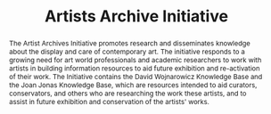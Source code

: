 ---
pid: artists-archive
done: true
title: Artists Archive Initiative
category: Other
tags:
- visual-culture
abstract: The Artist Archives Initiative promotes research and disseminates knowledge
  about the display and care of contemporary art. The initiative responds to a growing
  need for art world professionals and academic researchers to work with artists in
  building information resources to aid future exhibition and re-activation of their
  work. The Initiative contains the David Wojnarowicz Knowledge Base and the Joan
  Jonas Knowledge Base, which are resources intended to aid curators, conservators,
  and others who are researching the work these artists, and to assist in future exhibition
  and conservation of the artists' works.
pis:
- martin
link: https://artistarchives.hosting.nyu.edu/Initiative/
local_image: artists-archive.jpg
original_img: https://artistarchives.hosting.nyu.edu/Initiative/wp-content/uploads/2021/01/OHVR_PER_PHODOC_1972_AceGalleryLA_RNeiman_JJstudio-prnt005_ImageLink2-1024x679-1.jpg
order: '025'
layout: project
---